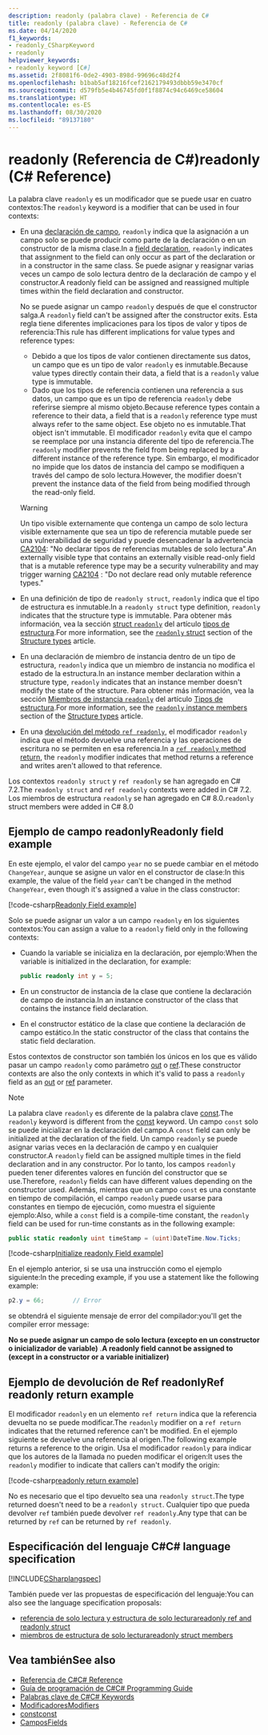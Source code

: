 ```yaml
---
description: readonly (palabra clave) - Referencia de C#
title: readonly (palabra clave) - Referencia de C#
ms.date: 04/14/2020
f1_keywords:
- readonly_CSharpKeyword
- readonly
helpviewer_keywords:
- readonly keyword [C#]
ms.assetid: 2f8081f6-0de2-4903-898d-99696c48d2f4
ms.openlocfilehash: b1bab5af18216fcef2162179493dbbb59e3470cf
ms.sourcegitcommit: d579fb5e4b46745fd0f1f8874c94c6469ce58604
ms.translationtype: HT
ms.contentlocale: es-ES
ms.lasthandoff: 08/30/2020
ms.locfileid: "89137180"
---
```

# <a name="readonly-c-reference"></a><span data-ttu-id="ff6b0-103">readonly (Referencia de C#)</span><span class="sxs-lookup"><span data-stu-id="ff6b0-103">readonly (C# Reference)</span></span>

<span data-ttu-id="ff6b0-104">La palabra clave `readonly` es un modificador que se puede usar en cuatro contextos:</span><span class="sxs-lookup"><span data-stu-id="ff6b0-104">The `readonly` keyword is a modifier that can be used in four contexts:</span></span>

- <span data-ttu-id="ff6b0-105">En una [declaración de campo](#readonly-field-example), `readonly` indica que la asignación a un campo solo se puede producir como parte de la declaración o en un constructor de la misma clase.</span><span class="sxs-lookup"><span data-stu-id="ff6b0-105">In a [field declaration](#readonly-field-example), `readonly` indicates that assignment to the field can only occur as part of the declaration or in a constructor in the same class.</span></span> <span data-ttu-id="ff6b0-106">Se puede asignar y reasignar varias veces un campo de solo lectura dentro de la declaración de campo y el constructor.</span><span class="sxs-lookup"><span data-stu-id="ff6b0-106">A readonly field can be assigned and reassigned multiple times within the field declaration and constructor.</span></span>
  
  <span data-ttu-id="ff6b0-107">No se puede asignar un campo `readonly` después de que el constructor salga.</span><span class="sxs-lookup"><span data-stu-id="ff6b0-107">A `readonly` field can't be assigned after the constructor exits.</span></span> <span data-ttu-id="ff6b0-108">Esta regla tiene diferentes implicaciones para los tipos de valor y tipos de referencia:</span><span class="sxs-lookup"><span data-stu-id="ff6b0-108">This rule has different implications for value types and reference types:</span></span>
  
  - <span data-ttu-id="ff6b0-109">Debido a que los tipos de valor contienen directamente sus datos, un campo que es un tipo de valor `readonly` es inmutable.</span><span class="sxs-lookup"><span data-stu-id="ff6b0-109">Because value types directly contain their data, a field that is a  `readonly` value type is immutable.</span></span>
  - <span data-ttu-id="ff6b0-110">Dado que los tipos de referencia contienen una referencia a sus datos, un campo que es un tipo de referencia `readonly` debe referirse siempre al mismo objeto.</span><span class="sxs-lookup"><span data-stu-id="ff6b0-110">Because reference types contain a reference to their data, a field that is a `readonly` reference type must always refer to the same object.</span></span> <span data-ttu-id="ff6b0-111">Ese objeto no es inmutable.</span><span class="sxs-lookup"><span data-stu-id="ff6b0-111">That object isn't immutable.</span></span> <span data-ttu-id="ff6b0-112">El modificador `readonly` evita que el campo se reemplace por una instancia diferente del tipo de referencia.</span><span class="sxs-lookup"><span data-stu-id="ff6b0-112">The `readonly` modifier prevents the field from being replaced by a different instance of the reference type.</span></span> <span data-ttu-id="ff6b0-113">Sin embargo, el modificador no impide que los datos de instancia del campo se modifiquen a través del campo de solo lectura.</span><span class="sxs-lookup"><span data-stu-id="ff6b0-113">However, the modifier doesn't prevent the instance data of the field from being modified through the read-only field.</span></span>

  > [!WARNING]
  > <span data-ttu-id="ff6b0-114">Un tipo visible externamente que contenga un campo de solo lectura visible externamente que sea un tipo de referencia mutable puede ser una vulnerabilidad de seguridad y puede desencadenar la advertencia [CA2104](/visualstudio/code-quality/ca2104): "No declarar tipos de referencias mutables de solo lectura".</span><span class="sxs-lookup"><span data-stu-id="ff6b0-114">An externally visible type that contains an externally visible read-only field that is a mutable reference type may be a security vulnerability and may trigger warning [CA2104](/visualstudio/code-quality/ca2104) : "Do not declare read only mutable reference types."</span></span>

- <span data-ttu-id="ff6b0-115">En una definición de tipo de `readonly struct`, `readonly` indica que el tipo de estructura es inmutable.</span><span class="sxs-lookup"><span data-stu-id="ff6b0-115">In a `readonly struct` type definition, `readonly` indicates that the structure type is immutable.</span></span> <span data-ttu-id="ff6b0-116">Para obtener más información, vea la sección [ struct `readonly`](../builtin-types/struct.md#readonly-struct) del artículo [tipos de estructura](../builtin-types/struct.md).</span><span class="sxs-lookup"><span data-stu-id="ff6b0-116">For more information, see the [`readonly` struct](../builtin-types/struct.md#readonly-struct) section of the [Structure types](../builtin-types/struct.md) article.</span></span>
- <span data-ttu-id="ff6b0-117">En una declaración de miembro de instancia dentro de un tipo de estructura, `readonly` indica que un miembro de instancia no modifica el estado de la estructura.</span><span class="sxs-lookup"><span data-stu-id="ff6b0-117">In an instance member declaration within a structure type, `readonly` indicates that an instance member doesn't modify the state of the structure.</span></span> <span data-ttu-id="ff6b0-118">Para obtener más información, vea la sección [Miembros de instancia `readonly`](../builtin-types/struct.md#readonly-instance-members) del artículo [Tipos de estructura](../builtin-types/struct.md).</span><span class="sxs-lookup"><span data-stu-id="ff6b0-118">For more information, see the [`readonly` instance members](../builtin-types/struct.md#readonly-instance-members) section of the [Structure types](../builtin-types/struct.md) article.</span></span>
- <span data-ttu-id="ff6b0-119">En una [devolución del método `ref readonly`](#ref-readonly-return-example), el modificador `readonly` indica que el método devuelve una referencia y las operaciones de escritura no se permiten en esa referencia.</span><span class="sxs-lookup"><span data-stu-id="ff6b0-119">In a [`ref readonly` method return](#ref-readonly-return-example), the `readonly` modifier indicates that method returns a reference and writes aren't allowed to that reference.</span></span>

<span data-ttu-id="ff6b0-120">Los contextos `readonly struct` y `ref readonly` se han agregado en C# 7.2.</span><span class="sxs-lookup"><span data-stu-id="ff6b0-120">The `readonly struct` and `ref readonly` contexts were added in C# 7.2.</span></span> <span data-ttu-id="ff6b0-121">Los miembros de estructura `readonly` se han agregado en C# 8.0.</span><span class="sxs-lookup"><span data-stu-id="ff6b0-121">`readonly` struct members were added in C# 8.0</span></span>

## <a name="readonly-field-example"></a><span data-ttu-id="ff6b0-122">Ejemplo de campo readonly</span><span class="sxs-lookup"><span data-stu-id="ff6b0-122">Readonly field example</span></span>

<span data-ttu-id="ff6b0-123">En este ejemplo, el valor del campo `year` no se puede cambiar en el método `ChangeYear`, aunque se asigne un valor en el constructor de clase:</span><span class="sxs-lookup"><span data-stu-id="ff6b0-123">In this example, the value of the field `year` can't be changed in the method `ChangeYear`, even though it's assigned a value in the class constructor:</span></span>

[!code-csharp[Readonly Field example](snippets/ReadonlyKeywordExamples.cs#ReadonlyField)]

<span data-ttu-id="ff6b0-124">Solo se puede asignar un valor a un campo `readonly` en los siguientes contextos:</span><span class="sxs-lookup"><span data-stu-id="ff6b0-124">You can assign a value to a `readonly` field only in the following contexts:</span></span>

- <span data-ttu-id="ff6b0-125">Cuando la variable se inicializa en la declaración, por ejemplo:</span><span class="sxs-lookup"><span data-stu-id="ff6b0-125">When the variable is initialized in the declaration, for example:</span></span>

  ```csharp
  public readonly int y = 5;
  ```

- <span data-ttu-id="ff6b0-126">En un constructor de instancia de la clase que contiene la declaración de campo de instancia.</span><span class="sxs-lookup"><span data-stu-id="ff6b0-126">In an instance constructor of the class that contains the instance field declaration.</span></span>
- <span data-ttu-id="ff6b0-127">En el constructor estático de la clase que contiene la declaración de campo estático.</span><span class="sxs-lookup"><span data-stu-id="ff6b0-127">In the static constructor of the class that contains the static field declaration.</span></span>

<span data-ttu-id="ff6b0-128">Estos contextos de constructor son también los únicos en los que es válido pasar un campo `readonly` como parámetro [out](out-parameter-modifier.md) o [ref](ref.md).</span><span class="sxs-lookup"><span data-stu-id="ff6b0-128">These constructor contexts are also the only contexts in which it's valid to pass a `readonly` field as an [out](out-parameter-modifier.md) or [ref](ref.md) parameter.</span></span>

> [!NOTE]
> <span data-ttu-id="ff6b0-129">La palabra clave `readonly` es diferente de la palabra clave [const](const.md).</span><span class="sxs-lookup"><span data-stu-id="ff6b0-129">The `readonly` keyword is different from the [const](const.md) keyword.</span></span> <span data-ttu-id="ff6b0-130">Un campo `const` solo se puede inicializar en la declaración del campo.</span><span class="sxs-lookup"><span data-stu-id="ff6b0-130">A `const` field can only be initialized at the declaration of the field.</span></span> <span data-ttu-id="ff6b0-131">Un campo `readonly` se puede asignar varias veces en la declaración de campo y en cualquier constructor.</span><span class="sxs-lookup"><span data-stu-id="ff6b0-131">A `readonly` field can be assigned multiple times in the field declaration and in any constructor.</span></span> <span data-ttu-id="ff6b0-132">Por lo tanto, los campos `readonly` pueden tener diferentes valores en función del constructor que se use.</span><span class="sxs-lookup"><span data-stu-id="ff6b0-132">Therefore, `readonly` fields can have different values depending on the constructor used.</span></span> <span data-ttu-id="ff6b0-133">Además, mientras que un campo `const` es una constante en tiempo de compilación, el campo `readonly` puede usarse para constantes en tiempo de ejecución, como muestra el siguiente ejemplo:</span><span class="sxs-lookup"><span data-stu-id="ff6b0-133">Also, while a `const` field is a compile-time constant, the `readonly` field can be used for run-time constants as in the following example:</span></span>
>
> ```csharp
> public static readonly uint timeStamp = (uint)DateTime.Now.Ticks;
> ```

[!code-csharp[Initialize readonly Field example](snippets/ReadonlyKeywordExamples.cs#InitReadonlyField)]

<span data-ttu-id="ff6b0-134">En el ejemplo anterior, si se usa una instrucción como el ejemplo siguiente:</span><span class="sxs-lookup"><span data-stu-id="ff6b0-134">In the preceding example, if you use a statement like the following example:</span></span>

```csharp
p2.y = 66;        // Error
```

<span data-ttu-id="ff6b0-135">se obtendrá el siguiente mensaje de error del compilador:</span><span class="sxs-lookup"><span data-stu-id="ff6b0-135">you'll get the compiler error message:</span></span>

<span data-ttu-id="ff6b0-136">**No se puede asignar un campo de solo lectura (excepto en un constructor o inicializador de variable)** .</span><span class="sxs-lookup"><span data-stu-id="ff6b0-136">**A readonly field cannot be assigned to (except in a constructor or a variable initializer)**</span></span>

## <a name="ref-readonly-return-example"></a><span data-ttu-id="ff6b0-137">Ejemplo de devolución de Ref readonly</span><span class="sxs-lookup"><span data-stu-id="ff6b0-137">Ref readonly return example</span></span>

<span data-ttu-id="ff6b0-138">El modificador `readonly` en un elemento `ref return` indica que la referencia devuelta no se puede modificar.</span><span class="sxs-lookup"><span data-stu-id="ff6b0-138">The `readonly` modifier on a `ref return` indicates that the returned reference can't be modified.</span></span> <span data-ttu-id="ff6b0-139">En el ejemplo siguiente se devuelve una referencia al origen.</span><span class="sxs-lookup"><span data-stu-id="ff6b0-139">The following example returns a reference to the origin.</span></span> <span data-ttu-id="ff6b0-140">Usa el modificador `readonly` para indicar que los autores de la llamada no pueden modificar el origen:</span><span class="sxs-lookup"><span data-stu-id="ff6b0-140">It uses the `readonly` modifier to indicate that callers can't modify the origin:</span></span>

[!code-csharp[readonly return example](snippets/ReadonlyKeywordExamples.cs#ReadonlyReturn)]

<span data-ttu-id="ff6b0-141">No es necesario que el tipo devuelto sea una `readonly struct`.</span><span class="sxs-lookup"><span data-stu-id="ff6b0-141">The type returned doesn't need to be a `readonly struct`.</span></span> <span data-ttu-id="ff6b0-142">Cualquier tipo que pueda devolver `ref` también puede devolver `ref readonly`.</span><span class="sxs-lookup"><span data-stu-id="ff6b0-142">Any type that can be returned by `ref` can be returned by `ref readonly`.</span></span>

## <a name="c-language-specification"></a><span data-ttu-id="ff6b0-143">Especificación del lenguaje C#</span><span class="sxs-lookup"><span data-stu-id="ff6b0-143">C# language specification</span></span>

[!INCLUDE[CSharplangspec](~/includes/csharplangspec-md.md)]

<span data-ttu-id="ff6b0-144">También puede ver las propuestas de especificación del lenguaje:</span><span class="sxs-lookup"><span data-stu-id="ff6b0-144">You can also see the language specification proposals:</span></span>

- [<span data-ttu-id="ff6b0-145">referencia de solo lectura y estructura de solo lectura</span><span class="sxs-lookup"><span data-stu-id="ff6b0-145">readonly ref and readonly struct</span></span>](~/_csharplang/proposals/csharp-7.2/readonly-ref.md)
- [<span data-ttu-id="ff6b0-146">miembros de estructura de solo lectura</span><span class="sxs-lookup"><span data-stu-id="ff6b0-146">readonly struct members</span></span>](~/_csharplang/proposals/csharp-8.0/readonly-instance-members.md)

## <a name="see-also"></a><span data-ttu-id="ff6b0-147">Vea también</span><span class="sxs-lookup"><span data-stu-id="ff6b0-147">See also</span></span>

- [<span data-ttu-id="ff6b0-148">Referencia de C#</span><span class="sxs-lookup"><span data-stu-id="ff6b0-148">C# Reference</span></span>](../index.md)
- [<span data-ttu-id="ff6b0-149">Guía de programación de C#</span><span class="sxs-lookup"><span data-stu-id="ff6b0-149">C# Programming Guide</span></span>](../../programming-guide/index.md)
- [<span data-ttu-id="ff6b0-150">Palabras clave de C#</span><span class="sxs-lookup"><span data-stu-id="ff6b0-150">C# Keywords</span></span>](index.md)
- [<span data-ttu-id="ff6b0-151">Modificadores</span><span class="sxs-lookup"><span data-stu-id="ff6b0-151">Modifiers</span></span>](index.md)
- [<span data-ttu-id="ff6b0-152">const</span><span class="sxs-lookup"><span data-stu-id="ff6b0-152">const</span></span>](const.md)
- [<span data-ttu-id="ff6b0-153">Campos</span><span class="sxs-lookup"><span data-stu-id="ff6b0-153">Fields</span></span>](../../programming-guide/classes-and-structs/fields.md)
